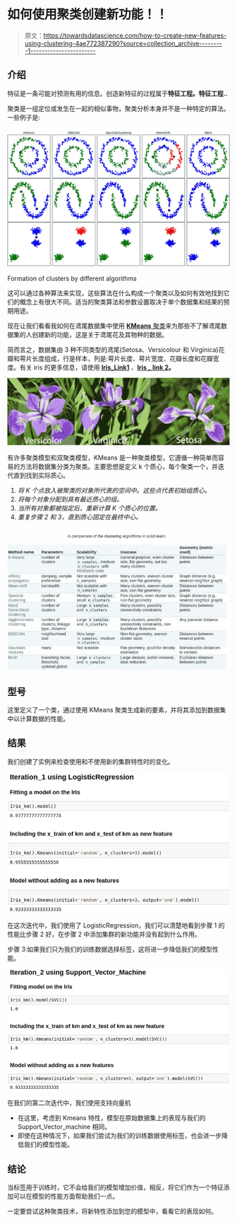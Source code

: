 # 如何使用聚类创建新功能！！

> 原文：<https://towardsdatascience.com/how-to-create-new-features-using-clustering-4ae772387290?source=collection_archive---------1----------------------->

## 介绍

特征是一条可能对预测有用的信息。创造新特征的过程属于**特征工程。**特征工程**..**

聚类是一组定位或发生在一起的相似事物，聚类分析本身并不是一种特定的算法。一些例子是:

![](img/3b50902b4d3d7758885b9461c2c486c4.png)

Formation of clusters by different algorithms

这可以通过各种算法来实现，这些算法在什么构成一个聚类以及如何有效地找到它们的概念上有很大不同。适当的聚类算法和参数设置取决于单个数据集和结果的预期用途。

现在让我们看看我如何在鸢尾数据集中使用 [**KMeans** 聚类](http://scikit-learn.org/stable/modules/clustering.html#k-means)来为那些不了解鸢尾数据集的人创建新的功能，这是关于鸢尾花及其物种的数据。

简而言之，数据集由 3 种不同类型的鸢尾(Setosa、Versicolour 和 Virginica)花瓣和萼片长度组成，行是样本，列是:萼片长度、萼片宽度、花瓣长度和花瓣宽度。有关 iris 的更多信息，请使用 [**Iris_Link1**](https://en.wikipedia.org/wiki/Iris_flower_data_set) 、[**Iris _ link 2**](http://scikit-learn.org/stable/auto_examples/datasets/plot_iris_dataset.html)**。**

![](img/1811830c3df47e1992825a70f0ac0bac.png)

有许多聚类模型和双聚类模型，KMeans 是一种聚类模型，它遵循一种简单而容易的方法将数据集分类为聚类。主要思想是定义 k 个质心，每个聚类一个，并迭代直到找到实际质心。

1.  *将 K 个点放入被聚类的对象所代表的空间中。这些点代表初始组质心。*
2.  *将每个对象分配到具有最近质心的组。*
3.  *当所有对象都被指定后，重新计算 K 个质心的位置。*
4.  *重复步骤 2 和 3，直到质心固定在最终中心。*

![](img/deef7684222ad7359be1ff25256451f0.png)

## **型号**

这里定义了一个类，通过使用 KMeans 聚类生成新的要素，并将其添加到数据集中以计算数据的性能。

## 结果

我们创建了实例来检查使用和不使用新的集群特性时的变化。

![](img/43bbee3e104bb596a0018e619377a04d.png)

在这次迭代中，我们使用了 LogisticRegression，我们可以清楚地看到步骤 1 的性能比步骤 2 好，在步骤 2 中添加集群的新功能并没有起到什么作用。

步骤 3:如果我们只为我们的训练数据选择标签，这将进一步降低我们的模型性能。

![](img/6d4fb9f2136550a4a1ad5ba24397d7cf.png)

在我们的第二次迭代中，我们使用支持向量机

*   在这里，考虑到 Kmeans 特性，模型在原始数据集上的表现与我们的 Support_Vector_machine 相同。
*   即使在这种情况下，如果我们尝试为我们的训练数据使用标签，也会进一步降低我们的模型性能。

## 结论

当标签用于训练时，它不会给我们的模型增加价值，相反，将它们作为一个特征添加可以在模型的性能方面帮助我们一点。

一定要尝试这种聚类技术，将新特性添加到您的模型中，看看它的表现如何。